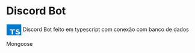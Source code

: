 <h1>
 Discord Bot
</h1>

<div>

  <img align="center" alt="GR-Ts" height="30" width="40" src="https://raw.githubusercontent.com/devicons/devicon/master/icons/typescript/typescript-plain.svg">

<span>
        Discord Bot feito em typescript com conexão com banco de dados <p style="text-color: red">Mongoose</p>
</span>

</div>